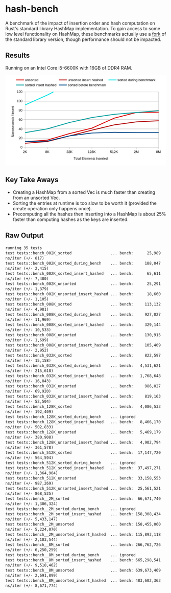 # hash-bench

A benchmark of the impact of insertion order and hash computation on Rust's standard library HashMap implementation. To gain access to some low level functionality on HashMap, these benchmarks actually use a [fork](https://github.com/fintelia/rahashmap/tree/no-reorder) of the standard library version, though performance should not be impacted.

## Results
Running on an Intel Core i5-6600K with 16GB of DDR4 RAM.

![Graph](/graph.png?raw=true)

## Key Take Aways

* Creating a HashMap from a sorted Vec is much faster than creating from an unsorted Vec.
* Sorting the entries at runtime is too slow to be worth it (provided the create operation only happens once).
* Precomputing all the hashes then inserting into a HashMap is about 25% faster than computing hashes as the keys are inserted.

## Raw Output

```
running 35 tests
test tests::bench_002K_sorted                 ... bench:      25,989 ns/iter (+/- 817)
test tests::bench_002K_sorted_during_bench    ... bench:     188,047 ns/iter (+/- 2,415)
test tests::bench_002K_sorted_insert_hashed   ... bench:      65,611 ns/iter (+/- 7,480)
test tests::bench_002K_unsorted               ... bench:      25,291 ns/iter (+/- 1,379)
test tests::bench_002K_unsorted_insert_hashed ... bench:      18,660 ns/iter (+/- 1,105)
test tests::bench_008K_sorted                 ... bench:     113,132 ns/iter (+/- 4,981)
test tests::bench_008K_sorted_during_bench    ... bench:     927,027 ns/iter (+/- 11,969)
test tests::bench_008K_sorted_insert_hashed   ... bench:     329,144 ns/iter (+/- 10,533)
test tests::bench_008K_unsorted               ... bench:     130,915 ns/iter (+/- 1,699)
test tests::bench_008K_unsorted_insert_hashed ... bench:     105,409 ns/iter (+/- 2,952)
test tests::bench_032K_sorted                 ... bench:     822,597 ns/iter (+/- 15,158)
test tests::bench_032K_sorted_during_bench    ... bench:   4,531,621 ns/iter (+/- 215,618)
test tests::bench_032K_sorted_insert_hashed   ... bench:   1,768,648 ns/iter (+/- 16,843)
test tests::bench_032K_unsorted               ... bench:     986,027 ns/iter (+/- 69,920)
test tests::bench_032K_unsorted_insert_hashed ... bench:     819,163 ns/iter (+/- 52,504)
test tests::bench_128K_sorted                 ... bench:   4,086,533 ns/iter (+/- 192,409)
test tests::bench_128K_sorted_during_bench    ... ignored
test tests::bench_128K_sorted_insert_hashed   ... bench:   8,466,170 ns/iter (+/- 502,833)
test tests::bench_128K_unsorted               ... bench:   5,469,179 ns/iter (+/- 380,908)
test tests::bench_128K_unsorted_insert_hashed ... bench:   4,902,794 ns/iter (+/- 361,578)
test tests::bench_512K_sorted                 ... bench:  17,147,720 ns/iter (+/- 564,594)
test tests::bench_512K_sorted_during_bench    ... ignored
test tests::bench_512K_sorted_insert_hashed   ... bench:  37,497,271 ns/iter (+/- 1,364,904)
test tests::bench_512K_unsorted               ... bench:  33,158,553 ns/iter (+/- 987,269)
test tests::bench_512K_unsorted_insert_hashed ... bench:  25,561,521 ns/iter (+/- 868,525)
test tests::bench__2M_sorted                  ... bench:  66,671,740 ns/iter (+/- 1,306,324)
test tests::bench__2M_sorted_during_bench     ... ignored
test tests::bench__2M_sorted_insert_hashed    ... bench: 158,308,434 ns/iter (+/- 5,433,147)
test tests::bench__2M_unsorted                ... bench: 158,455,060 ns/iter (+/- 5,224,070)
test tests::bench__2M_unsorted_insert_hashed  ... bench: 115,893,118 ns/iter (+/- 2,103,544)
test tests::bench__8M_sorted                  ... bench: 266,762,726 ns/iter (+/- 6,250,259)
test tests::bench__8M_sorted_during_bench     ... ignored
test tests::bench__8M_sorted_insert_hashed    ... bench: 665,298,541 ns/iter (+/- 9,518,462)
test tests::bench__8M_unsorted                ... bench: 639,673,469 ns/iter (+/- 2,691,899)
test tests::bench__8M_unsorted_insert_hashed  ... bench: 483,602,363 ns/iter (+/- 8,671,774)
```

